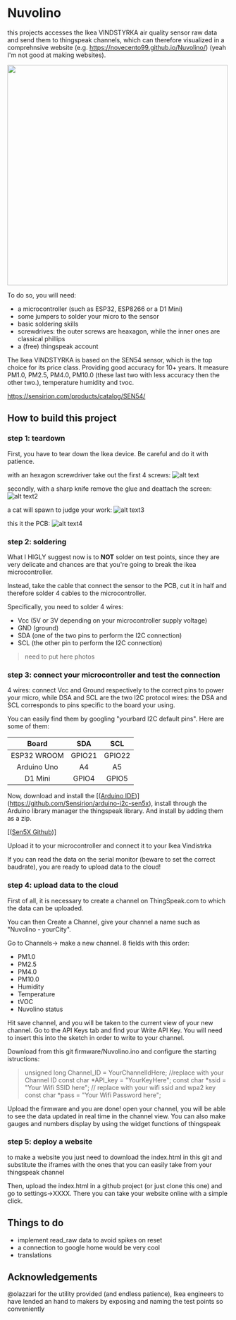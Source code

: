 # Nuvolino

this projects accesses the Ikea VINDSTYRKA air quality sensor raw data and send them to thingspeak channels, which can therefore visualized in a comprehnsive website (e.g. https://novecento99.github.io/Nuvolino/) (yeah I'm not good at making websites). 

<img src="Images/ikea.jpeg" width="500px">

To do so, you will need:
- a microcontroller (such as ESP32, ESP8266 or a D1 Mini)
- some jumpers to solder your micro to the sensor
- basic soldering skills
- screwdrives: the outer screws are heaxagon, while the inner ones are classical phillips
- a (free) thingspeak account


The Ikea VINDSTYRKA is based on the SEN54 sensor, which is the top choice for its price class. Providing good accuracy for 10+ years. It measure PM1.0, PM2.5, PM4.0, PM10.0 (these last two with less accuracy then the other two.), temperature humidity and tvoc.

https://sensirion.com/products/catalog/SEN54/

## How to build this project

### step 1: teardown 
First, you have to tear down the Ikea device. Be careful and do it with patience. 

with an hexagon screwdriver take out the first 4 screws:
![alt text](Images/first.png)

secondly, with a sharp knife remove the glue and deattach the screen:
![alt text2](Images/second.png)

a cat will spawn to judge your work:
![alt text3](Images/cat.png)

this it the PCB:
![alt text4](Images/PCB.jpeg)

### step 2: soldering

What I HIGLY suggest now is to **NOT** solder on test points, since they are very delicate and chances are that you're going to break the ikea microcontroller. 

Instead, take the cable that connect the sensor to the PCB, cut it in half and therefore solder 4 cables to the microcontroller.

Specifically, you need to solder 4 wires:
- Vcc (5V or 3V depending on your microcontroller supply voltage)
- GND (ground)
- SDA (one of the two pins to perform the I2C connection)
- SCL (the other pin to perform the I2C connection)

> need to put here photos

### step 3: connect your microcontroller and test the connection

4 wires: connect Vcc and Ground respectively to the correct pins to power your micro, while DSA and SCL are the two I2C protocol wires: the DSA and SCL corresponds to pins specific to the board your using.

You can easily find them by googling "yourbard I2C default pins". Here are some of them:

|  **Board**  | **SDA** | **SCL** |
|:-----------:|:-------:|:-------:|
| ESP32 WROOM |  GPIO21 |  GPIO22 |
| Arduino Uno |    A4   |    A5   |
|   D1 Mini   |  GPIO4  |  GPIO5  |


Now, download and install the [([Arduino IDE](https://www.arduino.cc/en/software))](https://github.com/Sensirion/arduino-i2c-sen5x), install through the Arduino library manager the thingspeak library. 
And install by adding them as a zip.

[([Sen5X Github](https://github.com/Sensirion/arduino-i2c-sen5x))]

Upload it to your microcontroller and connect it to your Ikea Vindistrka

If you can read the data on the serial monitor (beware to set the correct baudrate), you are ready to upload data to the cloud!

### step 4: upload data to the cloud 
First of all, it is necessary to create a channel on ThingSpeak.com to which the data can be uploaded. 

You can then Create a Channel, give your channel a name such as "Nuvolino - yourCity".

Go to Channels-> make a new channel.
8 fields with this order:
- PM1.0
- PM2.5
- PM4.0
- PM10.0
- Humidity
- Temperature
- tVOC
- Nuvolino status

Hit save channel, and you will be taken to the current view of your new channel. Go to the API Keys tab and find your Write API Key. You will need to insert this into the sketch in order to write to your channel.

Download from this git firmware/Nuvolino.ino and 
configure the starting istructions:

>unsigned long Channel_ID = YourChannelIdHere;  //replace with your Channel ID
const char *API_key = "YourKeyHere";
const char *ssid = "Your Wifi SSID here";  // replace with your wifi ssid and wpa2 key
const char *pass = "Your Wifi Password here";

Upload the firmware and you are done! open your channel, you will be able to see the data updated in real time in the channel view. You can also make gauges and numbers display by using the widget functions of thingspeak

### step 5: deploy a website
to make a website you just need to download the index.html in this git and substitute the iframes with the ones that you can easily take from your thingspeak channel

Then, upload the index.html in a github project (or just clone this one) and go to settings->XXXX. There you can take your website online with a simple click. 

## Things to do
- implement read_raw data to avoid spikes on reset
- a connection to google home would be very cool
- translations 

## Acknowledgements

@olazzari for the utility provided (and endless patience), Ikea engineers to have lended an hand to makers by exposing and naming the test points so conveniently
